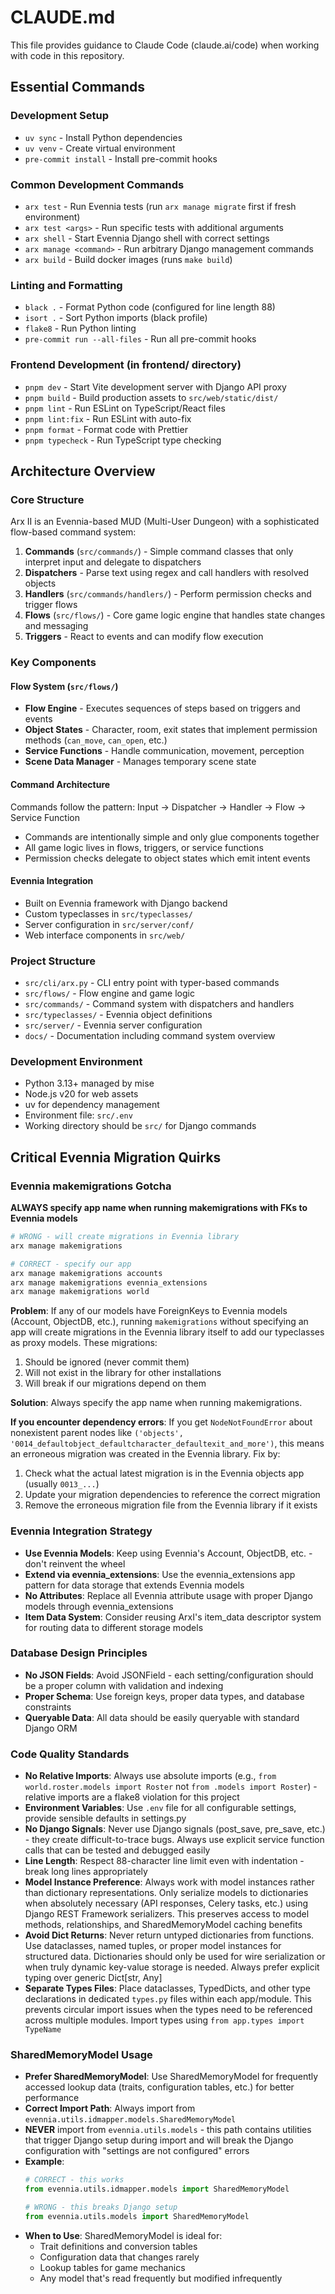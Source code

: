 # CLAUDE.md

This file provides guidance to Claude Code (claude.ai/code) when working with code in this repository.

## Essential Commands

### Development Setup
- `uv sync` - Install Python dependencies
- `uv venv` - Create virtual environment
- `pre-commit install` - Install pre-commit hooks

### Common Development Commands
- `arx test` - Run Evennia tests (run `arx manage migrate` first if fresh environment)
- `arx test <args>` - Run specific tests with additional arguments
- `arx shell` - Start Evennia Django shell with correct settings
- `arx manage <command>` - Run arbitrary Django management commands
- `arx build` - Build docker images (runs `make build`)

### Linting and Formatting
- `black .` - Format Python code (configured for line length 88)
- `isort .` - Sort Python imports (black profile)
- `flake8` - Run Python linting
- `pre-commit run --all-files` - Run all pre-commit hooks

### Frontend Development (in frontend/ directory)
- `pnpm dev` - Start Vite development server with Django API proxy
- `pnpm build` - Build production assets to `src/web/static/dist/`
- `pnpm lint` - Run ESLint on TypeScript/React files
- `pnpm lint:fix` - Run ESLint with auto-fix
- `pnpm format` - Format code with Prettier
- `pnpm typecheck` - Run TypeScript type checking

## Architecture Overview

### Core Structure
Arx II is an Evennia-based MUD (Multi-User Dungeon) with a sophisticated flow-based command system:

1. **Commands** (`src/commands/`) - Simple command classes that only interpret input and delegate to dispatchers
2. **Dispatchers** - Parse text using regex and call handlers with resolved objects
3. **Handlers** (`src/commands/handlers/`) - Perform permission checks and trigger flows
4. **Flows** (`src/flows/`) - Core game logic engine that handles state changes and messaging
5. **Triggers** - React to events and can modify flow execution

### Key Components

#### Flow System (`src/flows/`)
- **Flow Engine** - Executes sequences of steps based on triggers and events
- **Object States** - Character, room, exit states that implement permission methods (`can_move`, `can_open`, etc.)
- **Service Functions** - Handle communication, movement, perception
- **Scene Data Manager** - Manages temporary scene state

#### Command Architecture
Commands follow the pattern: Input → Dispatcher → Handler → Flow → Service Function
- Commands are intentionally simple and only glue components together
- All game logic lives in flows, triggers, or service functions
- Permission checks delegate to object states which emit intent events

#### Evennia Integration
- Built on Evennia framework with Django backend
- Custom typeclasses in `src/typeclasses/`
- Server configuration in `src/server/conf/`
- Web interface components in `src/web/`

### Project Structure
- `src/cli/arx.py` - CLI entry point with typer-based commands
- `src/flows/` - Flow engine and game logic
- `src/commands/` - Command system with dispatchers and handlers
- `src/typeclasses/` - Evennia object definitions
- `src/server/` - Evennia server configuration
- `docs/` - Documentation including command system overview

### Development Environment
- Python 3.13+ managed by mise
- Node.js v20 for web assets
- uv for dependency management
- Environment file: `src/.env`
- Working directory should be `src/` for Django commands

## Critical Evennia Migration Quirks

### Evennia makemigrations Gotcha
**ALWAYS specify app name when running makemigrations with FKs to Evennia models**

```bash
# WRONG - will create migrations in Evennia library
arx manage makemigrations

# CORRECT - specify our app
arx manage makemigrations accounts
arx manage makemigrations evennia_extensions
arx manage makemigrations world
```

**Problem**: If any of our models have ForeignKeys to Evennia models (Account, ObjectDB, etc.), running `makemigrations` without specifying an app will create migrations in the Evennia library itself to add our typeclasses as proxy models. These migrations:
1. Should be ignored (never commit them)
2. Will not exist in the library for other installations  
3. Will break if our migrations depend on them

**Solution**: Always specify the app name when running makemigrations.

**If you encounter dependency errors**: If you get `NodeNotFoundError` about nonexistent parent nodes like `('objects', '0014_defaultobject_defaultcharacter_defaultexit_and_more')`, this means an erroneous migration was created in the Evennia library. Fix by:
1. Check what the actual latest migration is in the Evennia objects app (usually `0013_...`)
2. Update your migration dependencies to reference the correct migration
3. Remove the erroneous migration file from the Evennia library if it exists

### Evennia Integration Strategy
- **Use Evennia Models**: Keep using Evennia's Account, ObjectDB, etc. - don't reinvent the wheel
- **Extend via evennia_extensions**: Use the evennia_extensions app pattern for data storage that extends Evennia models
- **No Attributes**: Replace all Evennia attribute usage with proper Django models through evennia_extensions
- **Item Data System**: Consider reusing ArxI's item_data descriptor system for routing data to different storage models

### Database Design Principles
- **No JSON Fields**: Avoid JSONField - each setting/configuration should be a proper column with validation and indexing
- **Proper Schema**: Use foreign keys, proper data types, and database constraints
- **Queryable Data**: All data should be easily queryable with standard Django ORM

### Code Quality Standards
- **No Relative Imports**: Always use absolute imports (e.g., `from world.roster.models import Roster` not `from .models import Roster`) - relative imports are a flake8 violation for this project
- **Environment Variables**: Use `.env` file for all configurable settings, provide sensible defaults in settings.py
- **No Django Signals**: Never use Django signals (post_save, pre_save, etc.) - they create difficult-to-trace bugs. Always use explicit service function calls that can be tested and debugged easily
- **Line Length**: Respect 88-character line limit even with indentation - break long lines appropriately
- **Model Instance Preference**: Always work with model instances rather than dictionary representations. Only serialize models to dictionaries when absolutely necessary (API responses, Celery tasks, etc.) using Django REST Framework serializers. This preserves access to model methods, relationships, and SharedMemoryModel caching benefits
- **Avoid Dict Returns**: Never return untyped dictionaries from functions. Use dataclasses, named tuples, or proper model instances for structured data. Dictionaries should only be used for wire serialization or when truly dynamic key-value storage is needed. Always prefer explicit typing over generic Dict[str, Any]
- **Separate Types Files**: Place dataclasses, TypedDicts, and other type declarations in dedicated `types.py` files within each app/module. This prevents circular import issues when the types need to be referenced across multiple modules. Import types using `from app.types import TypeName`

### SharedMemoryModel Usage
- **Prefer SharedMemoryModel**: Use SharedMemoryModel for frequently accessed lookup data (traits, configuration tables, etc.) for better performance
- **Correct Import Path**: Always import from `evennia.utils.idmapper.models.SharedMemoryModel`
- **NEVER** import from `evennia.utils.models` - this path contains utilities that trigger Django setup during import and will break the Django configuration with "settings are not configured" errors
- **Example**:
  ```python
  # CORRECT - this works
  from evennia.utils.idmapper.models import SharedMemoryModel

  # WRONG - this breaks Django setup
  from evennia.utils.models import SharedMemoryModel
  ```
- **When to Use**: SharedMemoryModel is ideal for:
  - Trait definitions and conversion tables
  - Configuration data that changes rarely
  - Lookup tables for game mechanics
  - Any model that's read frequently but modified infrequently
